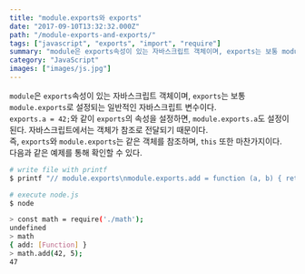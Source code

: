 ```yaml
---
title: "module.exports와 exports"
date: "2017-09-10T13:32:32.000Z"
path: "/module-exports-and-exports/"
tags: ["javascript", "exports", "import", "require"]
summary: "module은 exports속성이 있는 자바스크립트 객체이며, exports는 보통 module.exports로 설정되는 일반적인 자바스크립트 변수이다."
category: "JavaScript"
images: ["images/js.jpg"]
---
```


`module`은 `exports`속성이 있는 자바스크립트 객체이며, `exports`는 보통 `module.exports`로 설정되는 일반적인 자바스크립트 변수이다.<br />
`exports.a = 42;`와 같이 `exports`의 속성을 설정하면, `module.exports.a`도 설정이 된다. 자바스크립트에서는 객체가 참조로 전달되기 때문이다.<br />
즉, `exports`와 `module.exports`는 같은 객체를 참조하며, `this` 또한 마찬가지이다.<br />
다음과 같은 예제를 통해 확인할 수 있다.

```sh
# write file with printf
$ printf "// module.exports\nmodule.exports.add = function (a, b) { return a + b; };\n\n// exports\nexports.add = function (a, b) { return a + b; };\n\n// this\nthis.add = function (a, b) { return a + b; };" > math.js

# execute node.js
$ node

> const math = require('./math');
undefined
> math
{ add: [Function] }
> math.add(42, 5);
47
```
